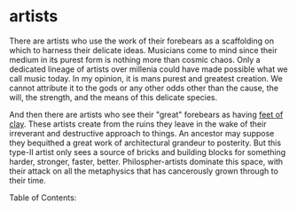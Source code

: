 # artists

There are artists who use the work of their forebears as a scaffolding on which to harness their delicate ideas. Musicians come to mind since their medium in its purest form is nothing more than cosmic chaos. Only a dedicated lineage of artists over millenia could have made possible what we call music today. In my opinion, it is mans purest and greatest creation. We cannot attribute it to the gods or any other odds other than the cause, the will, the strength, and the means of this delicate species.

And then there are artists who see their "great" forebears as having [feet of clay](https://www.gutenberg.org/files/52190/52190-h/52190-h.htm). These artists create from the ruins they leave in the wake of their irreverant and destructive approach to things. An ancestor may suppose they bequithed a great work of architectural grandeur to posterity. But this type-II artist only sees a source of bricks and building blocks for something harder, stronger, faster, better. Philospher-artists dominate this space, with their attack on all the metaphysics that has cancerously grown through to their time.

Table of Contents:

```{tableofcontents}
```
